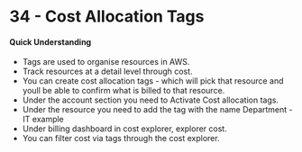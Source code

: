 # 34 - Cost Allocation Tags

#### Quick Understanding 

* Tags are used to organise resources in AWS.
* Track resources at a detail level through cost.
* You can create cost allocation tags - which will pick that resource and youll be able to confirm what is billed to that resource.
* Under the account section you need to Activate Cost allocation tags.
* Under the resource you need to add the tag with the name Department - IT example
* Under billing dashboard in cost explorer, explorer cost.
* You can filter cost via tags through the cost explorer. 





